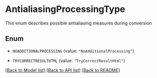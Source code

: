 
# AntialiasingProcessingType
This enum describes possible antialiasing measures during conversion

## Enum


* `NOADDITIONALPROCESSING` (value: `"NoAdditionalProcessing"`)

* `TRYCORRECTRESULTHTML` (value: `"TryCorrectResultHtml"`)


[[Back to Model list]](../../README.md#documentation-for-models) [[Back to API list]](../../README.md#documentation-for-api-endpoints) [[Back to README]](../../README.md)


